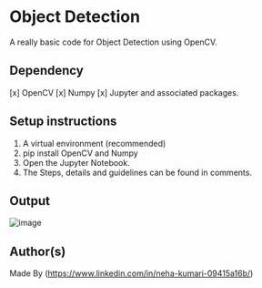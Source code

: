 # Object Detection
  A really basic code for Object Detection using OpenCV. 
  
## Dependency

[x] OpenCV
[x] Numpy
[x] Jupyter and associated packages. 

## Setup instructions

1. A virtual environment (recommended)
2. pip install OpenCV and Numpy
3. Open the Jupyter Notebook.
4. The Steps, details and guidelines can be found in comments.


## Output

![image](https://user-images.githubusercontent.com/47255445/115255677-22e5bd00-a14c-11eb-99f5-07d7f8566c1e.png)

 

## Author(s)

Made By (https://www.linkedin.com/in/neha-kumari-09415a16b/)

